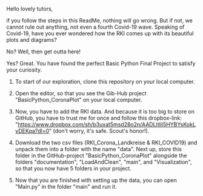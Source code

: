 Hello lovely tutors,

if you follow the steps in this ReadMe, nothing will go wrong. But if not, we cannot rule out anything, 
not even a fourth Covid-19 wave.
Speaking of Covid-19, have you ever wondered how the RKI comes up with its beautiful plots and diagrams? 

No? Well, then get outta here!

Yes? Great. You have found the perfect Basic Python Final Project to satisfy your curiosity.

1. To start of our exploration, clone this repository on your local computer.

2. Open the editor, so that you see the Gib-Hub project "BasicPython_CoronaPlot" on your local computer.

3. Now, you have to add the RKI data. And because it is too big to store on GitHub, you have to trust me for once
   and follow this dropbox-link: 
   "https://www.dropbox.com/sh/b3uxat5msd28o2n/AADLltlil5HYBYsKokLvDEKqa?dl=0" (don't worry, it's safe. Scout's honor!).
   
4. Download the two csv files (RKI_Corona_Landkreise & RKI_COVID19) and unpack them into a folder with the name "data".
   Next up, store this folder in the GitHub-project "BasicPython_CoronaPlot" alongside the folders "documentation",
   "LoadAndClean", "main", and "Visualization", so that you now have 5 folders in your project.
   
5. Now that you are finished with setting up the data, you can open "Main.py" in the folder "main" and run it. 